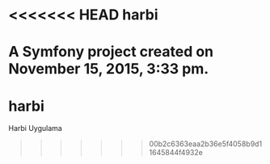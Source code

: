 <<<<<<< HEAD
harbi
=====

A Symfony project created on November 15, 2015, 3:33 pm.
=======
# harbi
Harbi Uygulama
>>>>>>> 00b2c6363eaa2b36e5f4058b9d11645844f4932e
